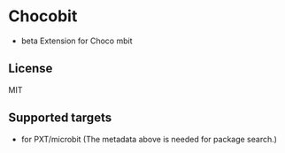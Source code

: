 # Chocobit
 - beta 
Extension for Choco mbit    
## License
 MIT
## Supported targets
 * for PXT/microbit
(The metadata above is needed for package search.)
